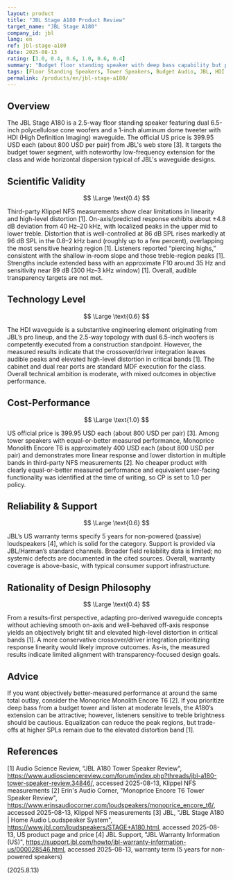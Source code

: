 ```yaml
---
layout: product
title: "JBL Stage A180 Product Review"
target_name: "JBL Stage A180"
company_id: jbl
lang: en
ref: jbl-stage-a180
date: 2025-08-13
rating: [3.0, 0.4, 0.6, 1.0, 0.6, 0.4]
summary: "Budget floor standing speaker with deep bass capability but problematic treble tuning causing piercing highs that are difficult to correct through EQ."
tags: [Floor Standing Speakers, Tower Speakers, Budget Audio, JBL, HDI Waveguide]
permalink: /products/en/jbl-stage-a180/
---
```


## Overview

The JBL Stage A180 is a 2.5-way floor standing speaker featuring dual 6.5-inch polycellulose cone woofers and a 1-inch aluminum dome tweeter with HDI (High Definition Imaging) waveguide. The official US price is 399.95 USD each (about 800 USD per pair) from JBL's web store [3]. It targets the budget tower segment, with noteworthy low-frequency extension for the class and wide horizontal dispersion typical of JBL's waveguide designs.

## Scientific Validity

$$ \Large \text{0.4} $$

Third-party Klippel NFS measurements show clear limitations in linearity and high-level distortion [1]. On-axis/predicted response exhibits about ±4.8 dB deviation from 40 Hz–20 kHz, with localized peaks in the upper mid to lower treble. Distortion that is well-controlled at 86 dB SPL rises markedly at 96 dB SPL in the 0.8–2 kHz band (roughly up to a few percent), overlapping the most sensitive hearing region [1]. Listeners reported “piercing highs,” consistent with the shallow in-room slope and those treble-region peaks [1]. Strengths include extended bass with an approximate F10 around 35 Hz and sensitivity near 89 dB (300 Hz–3 kHz window) [1]. Overall, audible transparency targets are not met.

## Technology Level

$$ \Large \text{0.6} $$

The HDI waveguide is a substantive engineering element originating from JBL’s pro lineup, and the 2.5-way topology with dual 6.5-inch woofers is competently executed from a construction standpoint. However, the measured results indicate that the crossover/driver integration leaves audible peaks and elevated high-level distortion in critical bands [1]. The cabinet and dual rear ports are standard MDF execution for the class. Overall technical ambition is moderate, with mixed outcomes in objective performance.

## Cost-Performance

$$ \Large \text{1.0} $$

US official price is 399.95 USD each (about 800 USD per pair) [3]. Among tower speakers with equal-or-better measured performance, Monoprice Monolith Encore T6 is approximately 400 USD each (about 800 USD per pair) and demonstrates more linear response and lower distortion in multiple bands in third-party NFS measurements [2]. No cheaper product with clearly equal-or-better measured performance and equivalent user-facing functionality was identified at the time of writing, so CP is set to 1.0 per policy.

## Reliability & Support

$$ \Large \text{0.6} $$

JBL’s US warranty terms specify 5 years for non-powered (passive) loudspeakers [4], which is solid for the category. Support is provided via JBL/Harman’s standard channels. Broader field reliability data is limited; no systemic defects are documented in the cited sources. Overall, warranty coverage is above-basic, with typical consumer support infrastructure.

## Rationality of Design Philosophy

$$ \Large \text{0.4} $$

From a results-first perspective, adapting pro-derived waveguide concepts without achieving smooth on-axis and well-behaved off-axis response yields an objectively bright tilt and elevated high-level distortion in critical bands [1]. A more conservative crossover/driver integration prioritizing response linearity would likely improve outcomes. As-is, the measured results indicate limited alignment with transparency-focused design goals.

## Advice

If you want objectively better-measured performance at around the same total outlay, consider the Monoprice Monolith Encore T6 [2]. If you prioritize deep bass from a budget tower and listen at moderate levels, the A180’s extension can be attractive; however, listeners sensitive to treble brightness should be cautious. Equalization can reduce the peak regions, but trade-offs at higher SPLs remain due to the elevated distortion band [1].

## References

[1] Audio Science Review, "JBL A180 Tower Speaker Review", https://www.audiosciencereview.com/forum/index.php?threads/jbl-a180-tower-speaker-review.34846/, accessed 2025-08-13, Klippel NFS measurements
[2] Erin's Audio Corner, "Monoprice Encore T6 Tower Speaker Review", https://www.erinsaudiocorner.com/loudspeakers/monoprice_encore_t6/, accessed 2025-08-13, Klippel NFS measurements
[3] JBL, "JBL Stage A180 | Home Audio Loudspeaker System", https://www.jbl.com/loudspeakers/STAGE+A180.html, accessed 2025-08-13, US product page and price
[4] JBL Support, "JBL Warranty Information (US)", https://support.jbl.com/howto/jbl-warranty-information-us/000028546.html, accessed 2025-08-13, warranty term (5 years for non-powered speakers)

(2025.8.13)